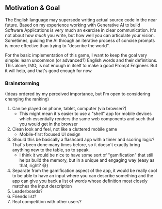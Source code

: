 ## Motivation & Goal

The English language may supersede writing actual source code in the near future. Based on my experience working with Generative AI to build Software Applications is very much an exercise in clear communication. It's not about how _much_ you write, but how well you can articulate your vision. Sometimes, guiding the AI through an iterative process of concise prompts is more effective than trying to "describe the world".

For the basic implementation of this game, I want to keep the goal very simple: learn uncommon (or advanced?) English words and their definitions. This alone, IMO, is not enough in itself to make a good Prompt Engineer. But it will help, and that's good enough for now.


### Brainstorming

(Ideas ordered by my perceived importance, but I'm open to considering changing the ranking)

1. Can be played on phone, tablet, computer (via browser?)
    - This might mean it's easier to use a "shell" app for mobile devices which essentially renders the same web components and such that you would get in the browser
2. Clean look and feel, not like a cluttered mobile game
    - Mobile-first focused UI design
3. Should this be basically a flashcard app with a timer and scoring logic? That's been done many times before, so it doesn't exactly bring anything new to the table, so to speak.
    - I think it would be nice to have some sort of "gamification" that still helps build the memory, but in a unique and engaging way (easy as that, right? 😅)
4. Separate from the gamification aspect of the app, it would be really cool to be able to have an input where you can describe something and the app can give you back a list of words whose definition most closely matches the input description
5. Leaderboards?
6. Friends list?
7. Real competition with other users?
